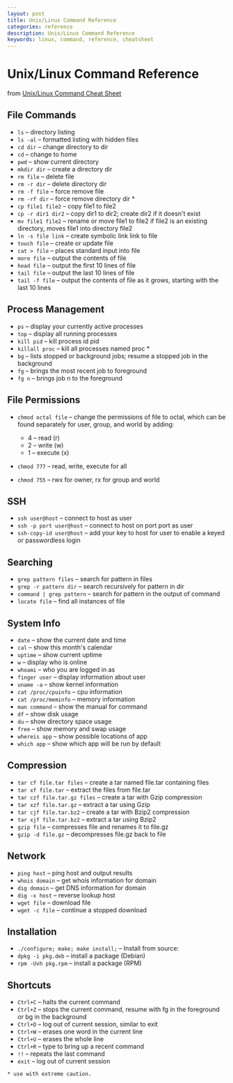 ```yaml
---
layout: post
title: Unix/Linux Command Reference
categories: reference
description: Unix/Linux Command Reference
keywords: linux, command, reference, cheatsheet
---
```


# Unix/Linux Command Reference

from [Unix/Linux Command Cheat Sheet](https://fosswire.com/post/2007/08/unixlinux-command-cheat-sheet/)

## File Commands

+ `ls` – directory listing
+ `ls -al` – formatted listing with hidden files
+ `cd dir` – change directory to dir
+ `cd` – change to home
+ `pwd` – show current directory
+ `mkdir dir` – create a directory dir
+ `rm file` – delete file
+ `rm -r dir` – delete directory dir
+ `rm -f file` – force remove file
+ `rm -rf dir` – force remove directory dir *
+ `cp file1 file2` – copy file1 to file2
+ `cp -r dir1 dir2` – copy dir1 to dir2; create dir2 if it doesn't exist
+ `mv file1 file2` – rename or move file1 to file2
if file2 is an existing directory, moves file1 into  directory file2
+ `ln -s file link` – create symbolic link link to file
+ `touch file` – create or update file
+ `cat > file` – places standard input into file
+ `more file` – output the contents of file
+ `head file` – output the first 10 lines of file
+ `tail file` – output the last 10 lines of file
+ `tail -f file` – output the contents of file as it grows, starting with the last 10 lines

## Process Management
+ `ps` – display your currently active processes
+ `top` – display all running processes
+ `kill pid` – kill process id pid
+ `killall proc` – kill all processes named proc *
+ `bg` – lists stopped or background jobs; resume a stopped job in the background
+ `fg` – brings the most recent job to foreground
+ `fg n` – brings job n to the foreground

## File Permissions
+ `chmod octal file` – change the permissions of file to octal, which can be found separately for user, group, and world by adding:

	+	4 – read (r)
	+	2 – write (w)
	+ 	1 – execute (x)
+ `chmod 777` – read, write, execute for all
+ `chmod 755` – rwx for owner, rx for group and world

## SSH
+ `ssh user@host` – connect to host as user
+ `ssh -p port user@host` – connect to host on port port as user
+ `ssh-copy-id user@host` – add your key to host for user to enable a keyed or passwordless login

## Searching
+ `grep pattern files` – search for pattern in files
+ `grep -r pattern dir` – search recursively for pattern in dir
+ `command | grep pattern` – search for pattern in the output of command
+ `locate file` – find all instances of file

## System Info
+ `date` – show the current date and time
+ `cal` – show this month's calendar
+ `uptime` – show current uptime
+ `w` – display who is online
+ `whoami` – who you are logged in as
+ `finger user` – display information about user
+ `uname -a` – show kernel information
+ `cat /proc/cpuinfo` – cpu information
+ `cat /proc/meminfo` – memory information
+ `man command` – show the manual for command
+ `df` – show disk usage
+ `du` – show directory space usage
+ `free` – show memory and swap usage
+ `whereis app` – show possible locations of app
+ `which app` – show which app will be run by default

## Compression
+ `tar cf file.tar files` – create a tar named file.tar containing files
+ `tar xf file.tar` – extract the files from file.tar
+ `tar czf file.tar.gz files` – create a tar with Gzip compression
+ `tar xzf file.tar.gz` – extract a tar using Gzip
+ `tar cjf file.tar.bz2` – create a tar with Bzip2 compression
+ `tar xjf file.tar.bz2` – extract a tar using Bzip2
+ `gzip file` – compresses file and renames it to file.gz
+ `gzip -d file.gz` – decompresses file.gz back to file

## Network
+ `ping host` – ping host and output results
+ `whois domain` – get whois information for domain
+ `dig domain` – get DNS information for domain
+ `dig -x host` – reverse lookup host
+ `wget file` – download file
+ `wget -c file` – continue a stopped download

## Installation
+  `./configure; make; make install;` – Install from source:
+ `dpkg -i pkg.deb` – install a package (Debian)
+ `rpm -Uvh pkg.rpm` – install a package (RPM)

## Shortcuts
+ `Ctrl+C` – halts the current command
+ `Ctrl+Z` – stops the current command, resume with fg in the foreground or bg in the background
+ `Ctrl+D` – log out of current session, similar to exit
+ `Ctrl+W` – erases one word in the current line
+ `Ctrl+U` – erases the whole line
+ `Ctrl+R` – type to bring up a recent command
+ `!!` – repeats the last command
+ `exit` – log out of current session

```
* use with extreme caution.
```

